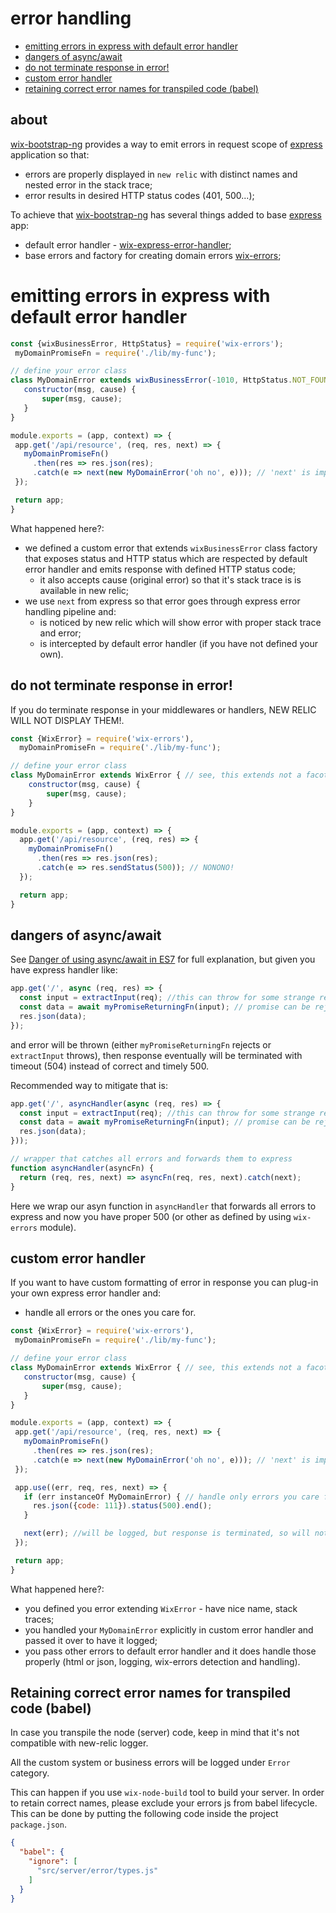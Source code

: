 # error handling

 - [emitting errors in express with default error handler](#emitting-errors-in-express-with-default-error-handler)
 - [dangers of async/await](#dangers-of-asyncawait)
 - [do not terminate response in error!](#do-not-terminate-response-in-error)
 - [custom error handler](#custom-error-handler)
 - [retaining correct error names for transpiled code (babel)](#retaining-correct-error-names-for-transpiled-code-babel)

## about

[wix-bootstrap-ng](..) provides a way to emit errors in request scope of [express](http://expressjs.com/) application so that:
 - errors are properly displayed in `new relic` with distinct names and nested error in the stack trace;
 - error results in desired HTTP status codes (401, 500...);

To achieve that [wix-bootstrap-ng](..) has several things added to base [express](http://expressjs.com/) app:
 - default error handler - [wix-express-error-handler](../../express/wix-express-error-handler);
 - base errors and factory for creating domain errors [wix-errors](../../errors/wix-errors);

 # emitting errors in express with default error handler

 ```js
const {wixBusinessError, HttpStatus} = require('wix-errors');
  myDomainPromiseFn = require('./lib/my-func');

// define your error class
class MyDomainError extends wixBusinessError(-1010, HttpStatus.NOT_FOUND) { //default error code: -100, default http status: 500.
    constructor(msg, cause) {
        super(msg, cause);
    }
}

module.exports = (app, context) => {
  app.get('/api/resource', (req, res, next) => {
    myDomainPromiseFn()
      .then(res => res.json(res);
      .catch(e => next(new MyDomainError('oh no', e))); // 'next' is important!
  });

  return app;
}
 ```

 What happened here?:
  - we defined a custom error that extends `wixBusinessError` class factory that exposes status and HTTP status which are respected by default error handler and emits response with defined HTTP status code;
    - it also accepts cause (original error) so that it's stack trace is is available in new relic;
  - we use `next` from express so that error goes through express error handling pipeline and:
    - is noticed by new relic which will show error with proper stack trace and error;
    - is intercepted by default error handler (if you have not defined your own).

## do not terminate response in error!

If you do terminate response in your middlewares or handlers, NEW RELIC WILL NOT DISPLAY THEM!.

```js
const {WixError} = require('wix-errors'),
  myDomainPromiseFn = require('./lib/my-func');

// define your error class
class MyDomainError extends WixError { // see, this extends not a facotry, but 'WixError'
    constructor(msg, cause) {
        super(msg, cause);
    }
}

module.exports = (app, context) => {
  app.get('/api/resource', (req, res) => {
    myDomainPromiseFn()
      .then(res => res.json(res);
      .catch(e => res.sendStatus(500)); // NONONO!
  });

  return app;
}
 ```

## dangers of async/await

See [Danger of using async/await in ES7](https://medium.com/@yamalight/danger-of-using-async-await-in-es7-8006e3eb7efb#.vhilqsjtv) for full explanation, but given you have express handler like:

```js
app.get('/', async (req, res) => {
  const input = extractInput(req); //this can throw for some strange reason (undefined is not a function).
  const data = await myPromiseReturningFn(input); // promise can be rejected
  res.json(data);
});
```

and error will be thrown (either `myPromiseReturningFn` rejects or `extractInput` throws), then response eventually will be terminated with timeout (504) instead of correct and timely 500.

Recommended way to mitigate that is:

```js
app.get('/', asyncHandler(async (req, res) => {
  const input = extractInput(req); //this can throw for some strange reason (undefined is not a function).
  const data = await myPromiseReturningFn(input); // promise can be rejected
  res.json(data);
}));

// wrapper that catches all errors and forwards them to express
function asyncHandler(asyncFn) {
  return (req, res, next) => asyncFn(req, res, next).catch(next);
}
```

Here we wrap our asyn function in `asyncHandler` that forwards all errors to express and now you have proper 500 (or other as defined by using `wix-errors` module).

## custom error handler

If you want to have custom formatting of error in response you can plug-in your own express error handler and:
 - handle all errors or the ones you care for.

 ```js
const {WixError} = require('wix-errors'),
  myDomainPromiseFn = require('./lib/my-func');

// define your error class
class MyDomainError extends WixError { // see, this extends not a facotry, but 'WixError'
    constructor(msg, cause) {
        super(msg, cause);
    }
}

module.exports = (app, context) => {
  app.get('/api/resource', (req, res, next) => {
    myDomainPromiseFn()
      .then(res => res.json(res);
      .catch(e => next(new MyDomainError('oh no', e))); // 'next' is important!
  });

  app.use((err, req, res, next) => {
    if (err instanceOf MyDomainError) { // handle only errors you care for, pass rest to `next` that will be handled with default error handler
      res.json({code: 111}).status(500).end();
    }

    next(err); //will be logged, but response is terminated, so will not override.
  });

  return app;
}
 ```

What happened here?:
 - you defined you error extending `WixError` - have nice name, stack traces;
 - you handled your `MyDomainError` explicitly in custom error handler and passed it over to have it logged;
 - you pass other errors to default error handler and it does handle those properly (html or json, logging, wix-errors detection and handling).

## Retaining correct error names for transpiled code (babel)

In case you transpile the node (server) code,
keep in mind that it's not compatible with new-relic logger.

All the custom system or business errors will be logged under `Error` category.

This can happen if you use `wix-node-build` tool to build your server.
In order to retain correct names, please exclude your errors js from babel lifecycle.
This can be done by putting the following code inside the project `package.json`.

```json
{
  "babel": {
    "ignore": [
      "src/server/error/types.js"
    ]
  }
}
```
